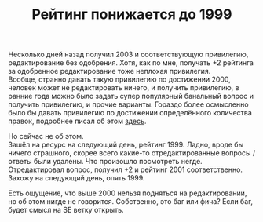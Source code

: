 ﻿---
title: "Рейтинг понижается до 1999"
se.owner.user_id: 531666
se.owner.display_name: "DiMithras"
se.owner.link: "https://ru.meta.stackoverflow.com/users/531666/dimithras"
se.link: "https://ru.meta.stackoverflow.com/questions/12813/%d0%a0%d0%b5%d0%b9%d1%82%d0%b8%d0%bd%d0%b3-%d0%bf%d0%be%d0%bd%d0%b8%d0%b6%d0%b0%d0%b5%d1%82%d1%81%d1%8f-%d0%b4%d0%be-1999"
se.question_id: 12813
se.post_type: question
---
<p>Несколько дней назад получил 2003 и соответствующую привилегию, редактирование без одобрения. Хотя, как по мне, получать +2 рейтинга за одобренное редактирование тоже неплохая привилегия.<br />
Вообще, странно давать такую привилегию по достижении 2000, человек может не редактировать ничего, и получить привилегию, в ранние года можно было задать супер популярный банальный вопрос и получить привилегию, и прочие варианты. Гораздо более осмысленно было бы давать привилегию по достижении определённого количества правок, подробнее писал об этом <a href="https://meta.stackoverflow.com/questions/424406/allow-2000-rep-users-to-bypass-the-queue-limit-when-suggesting-edits-in-review">здесь</a>.</p>
<p>Но сейчас не об этом.<br />
Зашёл на ресурс на следующий день, рейтинг 1999. Ладно, вроде бы ничего страшного, скорее всего какие-то отредактированные вопросы / ответы были удалены. Что произошло посмотреть негде. Отредактировал вопрос, получил +2 и рейтинг 2001 соответственно. Захожу на следующий день, опять 1999.</p>
<p>Есть ощущение, что выше 2000 нельзя подняться на редактировании, но об этом нигде не говорится. Собственно, это баг или фича? Если баг, будет смысл на SE ветку открыть.</p>
